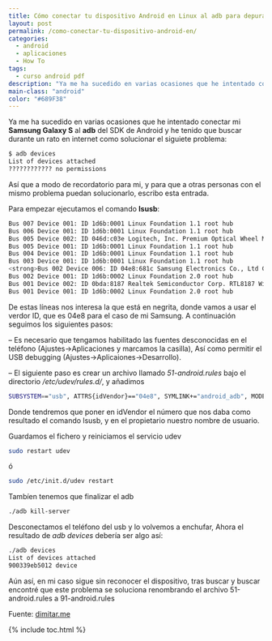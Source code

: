 ```yaml
---
title: Cómo conectar tu dispositivo Android en Linux al adb para depurar y desarrollar aplicaciones
layout: post
permalink: /como-conectar-tu-dispositivo-android-en/
categories:
  - android
  - aplicaciones
  - How To
tags:
  - curso android pdf
description: "Ya me ha sucedido en varias ocasiones que he intentado conectar mi Samsung Galaxy S al adb del SDK de Android y he tenido que buscar durante un rato en internet como solucionar el siguiete problema:"
main-class: "android"
color: "#689F38"
---
```

Ya me ha sucedido en varias ocasiones que he intentado conectar mi **Samsung Galaxy S** al **adb** del SDK de Android y he tenido que buscar durante un rato en internet como solucionar el siguiete problema:

```bash
$ adb devices
List of devices attached
???????????? no permissions
```

Así que a modo de recordatorio para mi, y para que a otras personas con el mismo problema puedan solucionarlo, escribo esta entrada.

<a name="more"></a>

Para empezar ejecutamos el comando **lsusb**:

```bash
Bus 007 Device 001: ID 1d6b:0001 Linux Foundation 1.1 root hub
Bus 006 Device 001: ID 1d6b:0001 Linux Foundation 1.1 root hub
Bus 005 Device 002: ID 046d:c03e Logitech, Inc. Premium Optical Wheel Mouse (M-BT58)
Bus 005 Device 001: ID 1d6b:0001 Linux Foundation 1.1 root hub
Bus 004 Device 001: ID 1d6b:0001 Linux Foundation 1.1 root hub
Bus 003 Device 001: ID 1d6b:0001 Linux Foundation 1.1 root hub
<strong>Bus 002 Device 006: ID 04e8:681c Samsung Electronics Co., Ltd Galaxy Portal/Spica/S</strong>
Bus 002 Device 001: ID 1d6b:0002 Linux Foundation 2.0 root hub
Bus 001 Device 002: ID 0bda:8187 Realtek Semiconductor Corp. RTL8187 Wireless Adapter
Bus 001 Device 001: ID 1d6b:0002 Linux Foundation 2.0 root hub
```

De estas líneas nos interesa la que está en negrita, donde vamos a usar el verdor ID, que es 04e8 para el caso de mi Samsung. A continuación seguimos los siguientes pasos:

&#8211; Es necesario que tengamos habilitado las fuentes desconocidas en el teléfono (Ajustes->Aplicaciones y marcamos la casilla), Así como permitir el USB debugging (Ajustes->Aplicaiones->Desarrollo).

&#8211; El siguiente paso es crear un archivo llamado *51-android.rules* bajo el directorio */etc/udev/rules.d/*, y añadimos

```bash
SUBSYSTEM=="usb", ATTRS{idVendor}=="04e8", SYMLINK+="android_adb", MODE="0666", OWNER="nombre-de-usuario"
```

Donde tendremos que poner en idVendor el número que nos daba como resultado el comando lsusb, y en el propietario nuestro nombre de usuario.

Guardamos el fichero y reiniciamos el servicio udev

```bash
sudo restart udev
```

ó

```bash
sudo /etc/init.d/udev restart
```

Tambíen tenemos que finalizar el adb

```bash
./adb kill-server
```

Desconectamos el teléfono del usb y lo volvemos a enchufar, Ahora el resultado de *adb devices* debería ser algo así:

```bash
./adb devices
List of devices attached
900339eb5012 device
```

<p class="alert">
  Aún así, en mi caso sigue sin reconocer el dispositivo, tras buscar y buscar encontré que este problema se soluciona renombrando el archivo <span style="color: "#f00";">51-android.rules</span> a <span style="color: "#f00";">91-android.rules</span>
</p>

Fuente: <a href="http://dimitar.me/how-to-connect-your-android-phone-to-ubuntu-to-do-developmenttestinginstallations-or-tethering/" target="_blank">dimitar.me</a>



{% include toc.html %}
